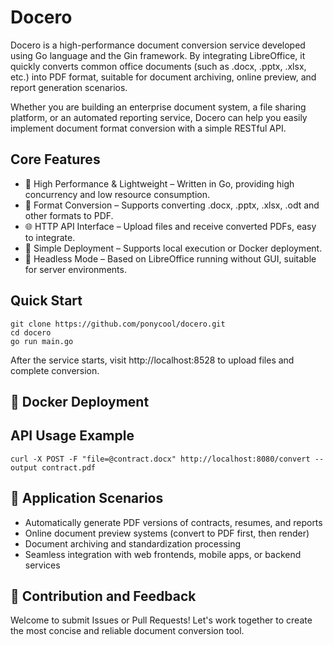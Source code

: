 # Docero

Docero is a high-performance document conversion service developed using Go language and the Gin framework. By integrating LibreOffice, it quickly converts common office documents (such as .docx, .pptx, .xlsx, etc.) into PDF format, suitable for document archiving, online preview, and report generation scenarios.

Whether you are building an enterprise document system, a file sharing platform, or an automated reporting service, Docero can help you easily implement document format conversion with a simple RESTful API.

## Core Features

- 🚀 High Performance & Lightweight – Written in Go, providing high concurrency and low resource consumption.
- 📄 Format Conversion – Supports converting .docx, .pptx, .xlsx, .odt and other formats to PDF.
- 🌐 HTTP API Interface – Upload files and receive converted PDFs, easy to integrate.
- 🧰 Simple Deployment – Supports local execution or Docker deployment.
- 🔧 Headless Mode – Based on LibreOffice running without GUI, suitable for server environments.

## Quick Start

```
git clone https://github.com/ponycool/docero.git
cd docero
go run main.go
```

After the service starts, visit http://localhost:8528 to upload files and complete conversion.

## 🐳 Docker Deployment


## API Usage Example

```
curl -X POST -F "file=@contract.docx" http://localhost:8080/convert --output contract.pdf
```

## 🎯 Application Scenarios

- Automatically generate PDF versions of contracts, resumes, and reports
- Online document preview systems (convert to PDF first, then render)
- Document archiving and standardization processing
- Seamless integration with web frontends, mobile apps, or backend services

## 🤝 Contribution and Feedback

Welcome to submit Issues or Pull Requests! Let's work together to create the most concise and reliable document conversion tool.